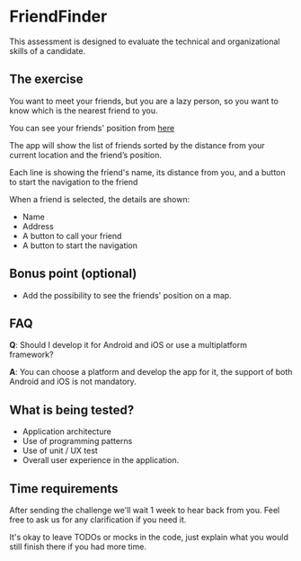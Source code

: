 # FriendFinder
This assessment is designed to evaluate the technical and organizational skills of a candidate.

## The exercise
You want to meet your friends, but you are a lazy person, so you want to know which is the nearest friend to you.

You can see your friends' position from [here](https://jsonplaceholder.typicode.com/users)

The app will show the list of friends sorted by the distance from your current location and the friend’s position. 

Each line is showing the friend's name, its distance from you, and a button to start the navigation to the friend

When a friend is selected, the details are shown:
- Name
- Address
- A button to call your friend
- A button to start the navigation 

## Bonus point (optional)
 - Add the possibility to see the friends' position on a map.
## FAQ
**Q**: Should I develop it for Android and iOS or use a multiplatform framework?

**A**: You can choose a platform and develop the app for it, the support of both Android and iOS is not mandatory.

## What is being tested?
- Application architecture
- Use of programming patterns
- Use of unit / UX test
- Overall user experience in the application.

## Time requirements
After sending the challenge we'll wait 1 week to hear back from you. Feel free to ask us for any clarification if you need it.

It's okay to leave TODOs or mocks in the code, just explain what you would still finish there if you had more time.
